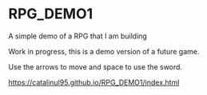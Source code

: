 # RPG_DEMO1
A simple demo of a RPG that I am building

Work in progress, this is a demo version of a future game. 

Use the arrows to move and space to use the sword.

https://catalinul95.github.io/RPG_DEMO1/index.html